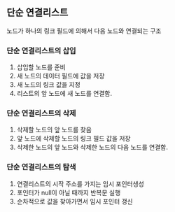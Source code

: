 
## 단순 연결리스트
노드가 하나의 링크 필드에 의해서 다음 노드와 연결되는 구조

### 단순 연결리스트의 삽입
1. 삽입할 노드를 준비
2. 새 노드의 데이터 필드에 값을 저장
3. 새 노드의 링크  값을 지정
4. 리스트의 앞 노드에 새 노드를 연결함.

### 단순 연결리스트의 삭제
1.  삭제할 노드의 앞 노드를 찾음
2.  앞 노드에 삭제할 노드의 링크 필드 값을 저장
3. 삭제한 노드의 앞 노드와 삭제한 노드의 다음 노드를 연결함.

### 단순 연결리스트의 탐색
1. 연결리스트의 시작 주소를 가지는 임시 포인터생성
2. 포인터가 null이 아닐 때까지 반복문 실행
3. 순차적으로 값을 찾아가면서 임시 포인터 갱신

